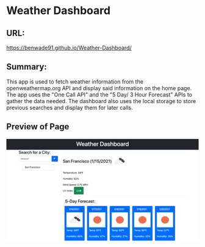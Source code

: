 # Weather Dashboard

## URL:
https://benwade91.github.io/Weather-Dashboard/

## Summary: 
This app is used to fetch weather information from the openweathermap.org API and display said information on the home page. The app uses the "One Call API" and the "5 Day/ 3 Hour Forecast" APIs to gather the data needed. The dashboard also uses the local storage to store previous searches and display them for later calls. 

## Preview of Page
![alt text](./assets/Images/screenshot.png?raw=true)
